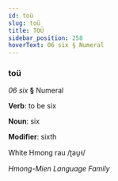 ```yaml
---
id: toü
slug: toü
title: TOÜ
sidebar_position: 258
hoverText: 06 six § Numeral
---
```


### toü

*06 six* **§** Numeral

**Verb**: to be six

**Noun**: six

**Modifier**: sixth

White Hmong rau /ʈau̯˧/

*Hmong-Mien Language Family*